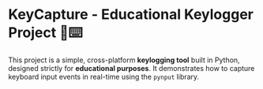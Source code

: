 # KeyCapture - Educational Keylogger Project 🧠⌨️

This project is a simple, cross-platform **keylogging tool** built in Python, designed strictly for **educational purposes**. It demonstrates how to capture keyboard input events in real-time using the `pynput` library.
